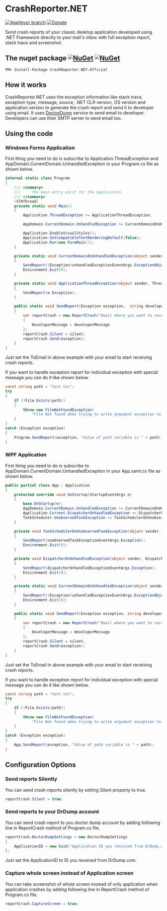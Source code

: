 # CrashReporter.NET

[![AppVeyor branch](https://img.shields.io/appveyor/ci/gruntjs/grunt/master.svg)](https://ci.appveyor.com/project/ravibpatel/crashreporter-net) [![Donate](https://img.shields.io/badge/Donate-PayPal-green.svg)](http://paypal.me/rbsoft)

Send crash reports of your classic desktop application developed using .NET Framework directly to your mail's inbox with full exception report, stack trace and screenshot.

## The nuget package  [![NuGet](https://img.shields.io/nuget/v/CrashReporter.NET.Official.svg)](https://www.nuget.org/packages/CrashReporter.NET.Official/) [![NuGet](https://img.shields.io/nuget/dt/CrashReporter.NET.Official.svg)](https://www.nuget.org/packages/CrashReporter.NET.Official/)

    PM> Install-Package CrashReporter.NET.Official

## How it works

CrashReporter.NET uses the exception information like stack trace, exception type, message, source, .NET CLR version, OS version and application version to generate the crash report and send it to developer using email. It uses [DoctorDump](https://drdump.com/crash-reporting-system) service to send email to developer. Developers can use their SMTP server to send email too.

## Using the code

### Windows Forms Application

First thing you need to do is subscribe to Application.ThreadException and AppDomain.CurrentDomain.UnhandledException in your Program.cs file as shown below.

````csharp
internal static class Program
{
    /// <summary>
    ///     The main entry point for the application.
    /// </summary>
    [STAThread]
    private static void Main()
    {
        Application.ThreadException += ApplicationThreadException;

        AppDomain.CurrentDomain.UnhandledException += CurrentDomainOnUnhandledException;

        Application.EnableVisualStyles();
        Application.SetCompatibleTextRenderingDefault(false);
        Application.Run(new FormMain());
    }

    private static void CurrentDomainOnUnhandledException(object sender, UnhandledExceptionEventArgs unhandledExceptionEventArgs)
    {
        SendReport((Exception)unhandledExceptionEventArgs.ExceptionObject);
        Environment.Exit(0);
    }

    private static void ApplicationThreadException(object sender, ThreadExceptionEventArgs e)
    {
        SendReport(e.Exception);
    }

    public static void SendReport(Exception exception,  string developerMessage = "", bool silent = false)
    {
        var reportCrash = new ReportCrash("Email where you want to receive crash reports.")
        {
            DeveloperMessage = developerMessage
        };
        reportCrash.Silent = silent;
        reportCrash.Send(exception);
    }
}
````

Just set the ToEmail in above example with your email to start receiving crash reports.

If you want to handle exception report for individual exception with special message you can do it like shown below.

````csharp
const string path = "test.txt";
try
{
    if (!File.Exists(path))
    {
        throw new FileNotFoundException(
            "File Not found when trying to write argument exception to the file", argumentException);
    }
}
catch (Exception exception)
{
    Program.SendReport(exception, "Value of path variable is " + path);
}
````

### WPF Application

First thing you need to do is subscribe to AppDomain.CurrentDomain.UnhandledException in your App.xaml.cs file as shown below.

````csharp
public partial class App : Application
{
    protected override void OnStartup(StartupEventArgs e)
    {
        base.OnStartup(e);
        AppDomain.CurrentDomain.UnhandledException += CurrentDomainOnUnhandledException;
        Application.Current.DispatcherUnhandledException += DispatcherOnUnhandledException;
        TaskScheduler.UnobservedTaskException += TaskSchedulerOnUnobservedTaskException;
    }

    private void TaskSchedulerOnUnobservedTaskException(object sender, UnobservedTaskExceptionEventArgs unobservedTaskExceptionEventArgs)
    {
        SendReport(unobservedTaskExceptionEventArgs.Exception);
        Environment.Exit(0);
    }

    private void DispatcherOnUnhandledException(object sender, DispatcherUnhandledExceptionEventArgs dispatcherUnhandledExceptionEventArgs)
    {
        SendReport(dispatcherUnhandledExceptionEventArgs.Exception);
        Environment.Exit(0);
    }

    private static void CurrentDomainOnUnhandledException(object sender, UnhandledExceptionEventArgs unhandledExceptionEventArgs)
    {
        SendReport((Exception)unhandledExceptionEventArgs.ExceptionObject);
        Environment.Exit(0);
    }

    public static void SendReport(Exception exception, string developerMessage = "", bool silent = false)
    {
        var reportCrash = new ReportCrash("Email where you want to receive crash reports.")
        {
            DeveloperMessage = developerMessage
        };
        reportCrash.Silent = silent;
        reportCrash.Send(exception);
    }
}
````

Just set the ToEmail in above example with your email to start receiving crash reports.

If you want to handle exception report for individual exception with special message you can do it like shown below.

````csharp
const string path = "test.txt";
try
{
    if (!File.Exists(path))
    {
        throw new FileNotFoundException(
            "File Not found when trying to write argument exception to the file", argumentException);
    }
}
catch (Exception exception)
{
    App.SendReport(exception, "Value of path variable is " + path);
}
````

## Configuration Options

### Send reports Silently

You can send crash reports silently by setting Silent property to true.

````csharp
reportCrash.Silent = true;
````

### Send reports to your DrDump account

You can send crash report to you doctor dump account by adding following line in ReportCrash method of Program.cs file.

````csharp
reportCrash.DoctorDumpSettings = new DoctorDumpSettings
{
    ApplicationID = new Guid("Application ID you received from DrDump.com"),
};
````

Just set the ApplicationID to ID you received from DrDump.com.

### Capture whole screen instead of Application screen

You can take screenshot of whole screen instead of only application when application crashes by adding following line in ReportCrash method of Program.cs file.

````csharp
reportCrash.CaptureScreen = true;
````